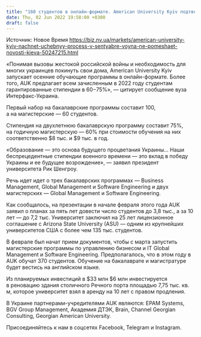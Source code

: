 ```yaml
---
title: "160 студентов в онлайн-формате. American University Kyiv подтвердил начало обучения в сентябре"
date: Thu, 02 Jun 2022 19:58:00 +0300
draft: false
---
```

Источник: Новое Время https://biz.nv.ua/markets/american-university-kyiv-nachnet-uchebnyy-process-v-sentyabre-voyna-ne-pomeshaet-novosti-kieva-50247215.html


«Понимая вызовы жестокой российской войны и необходимость для многих украинцев покинуть свои дома, American University Kyiv запускает осенние обучающие программы в онлайн-формате. Более того, AUK предлагает всем зачисленным в 2022 году студентам гарантированные стипендии в 60−75%», — цитирует сообщение вуза Интерфакс-Украина.

Первый набор на бакалаврские программы составит 100, а на магистерские — 60 студентов.

Стипендия на двухлетнюю бакалаврскую программу составит 75%, на годичную магистерскую — 60% при стоимости обучения на них соответственно $8 тыс. и $9 тыс. в год.

«Образование — это основа будущего процветания Украины… Наши беспрецедентные стипендии военного времени — это вклад в победу Украины и ее будущее возрождение», — заявил президент университета Рик Шенгроу.

Речь идет идет о трех бакалаврских программах — Business Management, Global Management и Software Engineering и двух магистерских — Global Management и Software Engineering.

Как сообщалось, на презентации в начале февраля этого года AUK заявил о планах за пять лет довести число студентов до 3,8 тыс., а за 10 лет — до 7,2 тыс. Университет заключил на 25 лет лицензионное соглашение с Arizona State University (ASU) — одним из крупнейших университетов США с более чем 135 тыс. студентов.

В феврале был начат прием документов, чтобы с марта запустить магистерские программы по управлению бизнесом и IT Global Management и Software Engineering. Предполагалось, что в этом году в AUK обучат 370 студентов. Обучение на бакалаврате и магистратуре будет вестись на английском языке. 

Из планируемых инвестиций в $33 млн $6 млн инвестируется в реновацию здания столичного Речного порта площадью 7,75 тыс. кв. м, которое университет взял в аренду на 10 лет с правом продления.

В Украине партнерами-учредителями AUK являются: EPAM Systems, BGV Group Management, Академия ДТЭК, Brain, Channel Georgian Consulting, Georgian American University.

Присоединяйтесь к нам в соцсетях Facebook, Telegram и Instagram.
